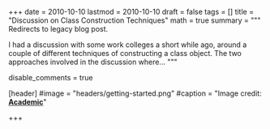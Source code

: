 +++
date = 2010-10-10
lastmod = 2010-10-10
draft = false
tags = []
title = "Discussion on Class Construction Techniques"
math = true
summary = """
Redirects to legacy blog post.

I had a discussion with some work colleges a short while ago, around a couple of different techniques of constructing a class object. The two approaches involved in the discussion where...
"""

disable_comments = true

[header]
#image = "headers/getting-started.png"
#caption = "Image credit: [**Academic**](https://github.com/gcushen/hugo-academic/)"

+++

<html>
  <head>
    <title>Discussion on Class Construction Techniques</title>
    <link rel="canonical" href="https://binarymist.wordpress.com/2010/10/10/discussion-on-class-construction-techniques/"/>
    <meta http-equiv="content-type" content="text/html; charset=utf-8"/>
    <meta http-equiv="refresh" content="2; url=https://binarymist.wordpress.com/2010/10/10/discussion-on-class-construction-techniques/"/>
  </head>
</html>
